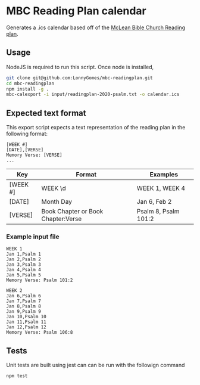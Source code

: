 # MBC Reading Plan calendar

Generates a .ics calendar based off of the [McLean Bible Church Reading plan](https://mcleanbible.org/wp-content/uploads/2019/12/2020BibleReadingPlan.pdf).

## Usage

NodeJS is required to run this script. Once node is installed,

```bash
git clone git@github.com:LonnyGomes/mbc-readingplan.git
cd mbc-readingplan
npm install -g .
mbc-calexport -i input/readingplan-2020-psalm.txt -o calendar.ics
```

## Expected text format

This export script expects a text representation of the reading plan in the following format:

```
[WEEK #]
[DATE],[VERSE]
Memory Verse: [VERSE]
...
```

| Key      | Format                             | Examples             |
| -------- | ---------------------------------- | -------------------- |
| [WEEK #] | WEEK \d                            | WEEK 1, WEEK 4       |
| [DATE]   | Month Day                          | Jan 6, Feb 2         |
| [VERSE]  | Book Chapter or Book Chapter:Verse | Psalm 8, Psalm 101:2 |

### Example input file

```
WEEK 1
Jan 1,Psalm 1
Jan 2,Psalm 2
Jan 3,Psalm 3
Jan 4,Psalm 4
Jan 5,Psalm 5
Memory Verse: Psalm 101:2

WEEK 2
Jan 6,Psalm 6
Jan 7,Psalm 7
Jan 8,Psalm 8
Jan 9,Psalm 9
Jan 10,Psalm 10
Jan 11,Psalm 11
Jan 12,Psalm 12
Memory Verse: Psalm 106:8
```

## Tests

Unit tests are built using jest can can be run with the followign command

```bash
npm test
```
